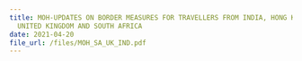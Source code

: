 ```yaml
---
title: MOH-UPDATES ON BORDER MEASURES FOR TRAVELLERS FROM INDIA, HONG KONG,
  UNITED KINGDOM AND SOUTH AFRICA
date: 2021-04-20
file_url: /files/MOH_SA_UK_IND.pdf
---
```



